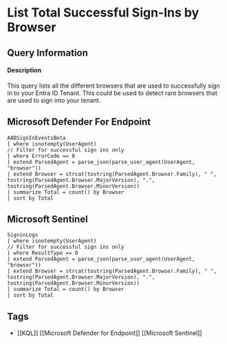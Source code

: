 # List Total Successful Sign-Ins by Browser

## Query Information

#### Description
This query lists all the different browsers that are used to successfully sign in to your Entra ID Tenant. This could be used to detect rare browsers that are used to sign into your tenant.
## Microsoft Defender For Endpoint
```kusto
AADSignInEventsBeta
| where isnotempty(UserAgent)
// Filter for successful sign ins only
| where ErrorCode == 0
| extend ParsedAgent = parse_json(parse_user_agent(UserAgent, "browser"))
| extend Browser = strcat(tostring(ParsedAgent.Browser.Family), " ", tostring(ParsedAgent.Browser.MajorVersion), ".", tostring(ParsedAgent.Browser.MinorVersion))
| summarize Total = count() by Browser
| sort by Total
```
## Microsoft Sentinel
```kusto
SigninLogs
| where isnotempty(UserAgent)
// Filter for successful sign ins only
| where ResultType == 0
| extend ParsedAgent = parse_json(parse_user_agent(UserAgent, "browser"))
| extend Browser = strcat(tostring(ParsedAgent.Browser.Family), " ", tostring(ParsedAgent.Browser.MajorVersion), ".", tostring(ParsedAgent.Browser.MinorVersion))
| summarize Total = count() by Browser
| sort by Total
```
## Tags
- [[KQL]] [[Microsoft Defender for Endpoint]] [[Microsoft Sentinel]]